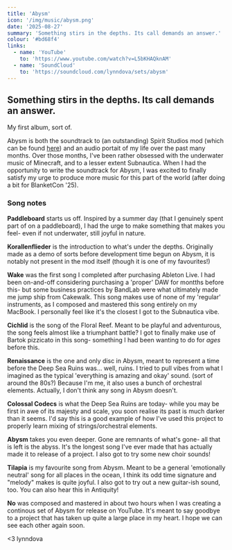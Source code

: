 ```yaml
---
title: 'Abysm'
icon: '/img/music/abysm.png'
date: '2025-08-27'
summary: 'Something stirs in the depths. Its call demands an answer.'
colour: '#bd68f4'
links:
  - name: 'YouTube'
    to: 'https://www.youtube.com/watch?v=L5bKHAQknAM'
  - name: 'SoundCloud'
    to: 'https://soundcloud.com/lynndova/sets/abysm'
---
```


## Something stirs in the depths. Its call demands an answer.

My first album, sort of.

Abysm is both the soundtrack to (an outstanding) Spirit Studios mod (which can be found [here](https://modrinth.com/mod/abysm)) and an audio portait of my life over the past many months. Over those months, I've been rather obsessed with the underwater music of Minecraft, and to a lesser extent Subnautica. When I had the opportunity to write the soundtrack for Abysm, I was excited to finally satisfy my urge to produce more music for this part of the world (after doing a bit for BlanketCon '25).

### Song notes

**Paddleboard** starts us off. Inspired by a summer day (that I genuinely spent part of on a paddleboard), I had the urge to make something that makes you feel- even if not underwater, still joyful in nature.

**Korallenflieder** is the introduction to what's under the depths. Originally made as a demo of sorts before development time begun on Abysm, it is notably not present in the mod itself (though it is one of my favourites!)

**Wake** was the first song I completed after purchasing Ableton Live. I had been on-and-off considering purchasing a 'proper' DAW for montths before this- but some business practices by BandLab were what ultimately made me jump ship from Cakewalk. This song makes use of none of my 'regular' instruments, as I composed and mastered this song entirely on my MacBook. I personally feel like it's the closest I got to the Subnautica vibe.

**Cichlid** is the song of the Floral Reef. Meant to be playful and adventurous, the song feels almost like a triumphant battle? I got to finally make use of Bartok pizzicato in this song- something I had been wanting to do for _ages_ before this.

**Renaissance** is the one and only disc in Abysm, meant to represent a time before the Deep Sea Ruins was... well, ruins. I tried to pull vibes from what I imagined as the typical 'everything is amazing and okay' sound. (sort of around the 80s?) Because I'm me, it also uses a bunch of orchestral elements. Actually, I don't think any song in Abysm doesn't.

**Colossal Codecs** is what the Deep Sea Ruins are today- while you may be first in awe of its majesty and scale, you soon realise its past is much darker than it seems. I'd say this is a good example of how I've used this project to properly learn mixing of strings/orchestral elements.

**Abysm** takes you even deeper. Gone are remnants of what's gone- all that is left is the abyss. It's the longest song I've ever made that has actually made it to release of a project. I also got to try some new choir sounds!

**Tilapia** is my favourite song from Abysm. Meant to be a general 'emotionally neutral' song for all places in the ocean, I think its odd time signature and "melody" makes is quite joyful. I also got to try out a new guitar-ish sound, too. You can also hear this in Antiquity!

**No** was composed and mastered in about two hours when I was creating a continous set of Abysm for release on YouTube. It's meant to say goodbye to a project that has taken up quite a large place in my heart. I hope we can see each other again soon.

&lt;3 lynndova
